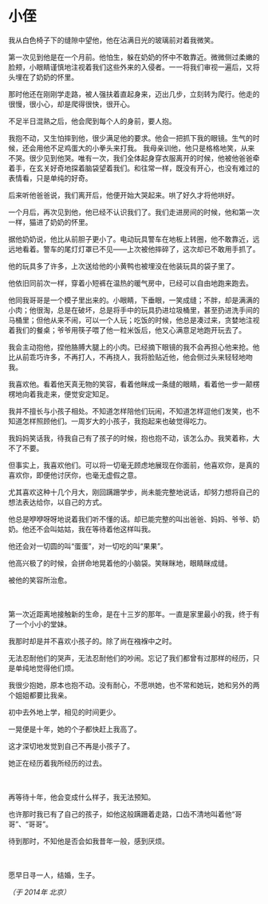 # 小侄

我从白色椅子下的缝隙中望他，他在沾满日光的玻璃前对着我微笑。

第一次见到他是在一个月前。他怕生，躲在奶奶的怀中不敢靠近。微微侧过柔嫩的脸颊，小眼睛谨慎地注视着我们这些外来的入侵者。一一将我们审视一遍后，又将头埋在了奶奶的怀里。

那时他还在刚刚学走路，被人强扶着直起身来，迈出几步，立刻转为爬行。他走的很慢，很小心，却是爬得很快，很开心。

不足半日混熟之后，他会爬到每个人的身前，要人抱。

我抱不动，又生怕摔到他，很少满足他的要求。他会一把抓下我的眼镜。生气的时候，还会用他不足鸡蛋大的小拳头来打我。
我母亲训他，他只是格格地笑，从来不哭。很少见到他哭。唯有一次，我们全体起身穿衣服离开的时候，他被他爸爸牵着手，在玄关好奇地探着脑袋望着我们。和往常一样，既没有开心，也没有难过的表情看，只是单纯的好奇。

后来听他爸爸说，我们离开后，他便开始大哭起来。哄了好久才将他哄好。

一个月后，再次见到他，他已经不认识我们了。我们走进房间的时候，他和第一次一样，猫进了奶奶的怀里。

据他奶奶说，他比从前胆子更小了。电动玩具警车在地板上转圈，他不敢靠近，远远地看着。警车的尾灯灯罩已不见——上次被他摔碎了，这次却已不敢用手抓了。

他的玩具多了许多，上次送给他的小黄鸭也被埋没在他装玩具的袋子里了。

他依旧同前次一样，穿着小短裤在温热的暖气房中，已经可以自由地跑来跑去。

他同我哥哥是一个模子里出来的。小眼睛，下垂眼，一笑成缝；不胖，却是满满的小肉；他很淘，总是在破坏，总是将手中的玩具扔进垃圾桶里，甚至扔进洗手间的马桶里；但他从来不闹，可以一个人玩；吃饭的时候，他总是凑过来，贪婪地注视着我们的餐桌；爷爷用筷子喂了他一粒米饭后，他又心满意足地跑开玩去了。

我会主动抱他，捏他胳膊大腿上的小肉。已经摘下眼镜的我不会再担心他来抢。他比从前乖巧许多，不再打人，不再挠人，我将脸贴近他，他会侧过头来轻轻地吻我。

我喜欢他。看着他天真无物的笑容，看着他眯成一条缝的眼睛，看着他一步一颠楞楞地向着我走来，便觉安定知足。

我并不擅长与小孩子相处。不知道怎样陪他们玩闹，不知道怎样逗他们发笑，也不知道怎样照顾他们。一周岁大的小孩子，我抱起来也破觉得吃力。

我妈妈笑话我，待我自己有了孩子的时候，抱也抱不动，该怎么办。我笑着称，大不了不要。

但事实上，我喜欢他们。可以将一切毫无顾虑地展现在你面前，他喜欢你，是真的喜欢你，即便他讨厌你，也毫无虚假之意。

尤其喜欢这种十几个月大，刚回蹒跚学步，尚未能完整地说话，却努力想将自己的想法表达给你，以自己的方式。

他总是咿咿呀呀地说着我们听不懂的话。却已能完整的叫出爸爸、妈妈、爷爷、奶奶。他还不会叫姑姑，我在等待着他这样叫我。

他还会对一切圆的叫“蛋蛋”，对一切吃的叫“果果”。

他高兴极了的时候，会拼命地晃着他的小脑袋。笑眯眯地，眼睛眯成缝。

被他的笑容所治愈。

　 

第一次近距离地接触新的生命，是在十三岁的那年。一直是家里最小的我，终于有了一个小小的堂妹。

我那时却是并不喜欢小孩子的。除了尚在襁褓中之时。

无法忍耐他们的哭声，无法忍耐他们的吵闹。忘记了我们都曾有过那样的经历，只是单纯地觉得他们烦。

我很少抱她，原本也抱不动。没有耐心，不愿哄她，也不常和她玩，她和另外的两个姐姐都要比我亲。

初中去外地上学，相见的时间更少。

一晃便是十年，她的个子都快赶上我高了。

这才深切地发觉到自己不再是小孩子了。

她正在经历着我所经历的过去。

　

再等待十年，他会变成什么样子，我无法预知。

也许那时我已有了自己的孩子，如他这般蹒跚着走路，口齿不清地叫着他“哥哥”、“哥哥”。

待到那时，不知他是否会如我昔年一般，感到厌烦。

　

愿早日寻一人，结婚，生子。

*（于 2014年 北京）*
